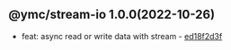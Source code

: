<a name="1.0.0">

## @ymc/stream-io 1.0.0(2022-10-26)</a> 
- feat: async read or write data with stream - [ed18f2d3f](https://github.com/ymc-github/js-idea/commit/8ed18f2d3f929578a1f0a87f8172ed49edc5119c "feat(core): async read or write data with stream&#10;&#10;")